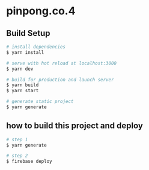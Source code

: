 # pinpong.co.4

## Build Setup

```bash
# install dependencies
$ yarn install

# serve with hot reload at localhost:3000
$ yarn dev

# build for production and launch server
$ yarn build
$ yarn start

# generate static project
$ yarn generate
```

## how to build this project and deploy

```bash
# step 1
$ yarn generate

# step 2
$ firebase deploy
```
